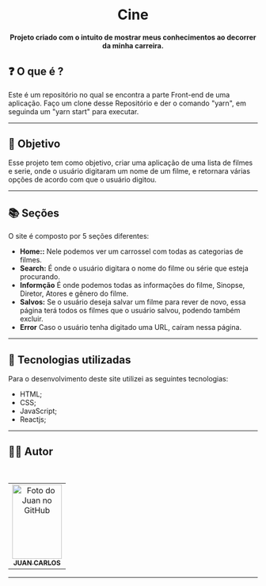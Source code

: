 <h1 align="center">
  <br>Cine
</h1>

<h4 align="center">
  Projeto criado com o intuito de mostrar meus conhecimentos ao decorrer da minha carreira.
</h4>




## ❓ O que é ?

Este é um repositório no qual se encontra a parte Front-end de uma aplicação. Faço um clone desse Repositório e der o comando "yarn", em seguinda um "yarn start" para executar.



<hr>

## 🎯 Objetivo
Esse projeto tem como objetivo, criar uma aplicação de uma lista de filmes e serie, onde o usuário digitaram um nome de um filme, e retornara várias opções de acordo com que o usuário digitou.
<hr>

## 📚 Seções
O site é composto por 5 seções diferentes:

- **Home::** Nele podemos ver um carrossel com todas as categorias de filmes.
- **Search:** É onde o usuário digitara o nome do filme ou série que esteja procurando.
- **Informção** É onde podemos todas as informações do filme, Sinopse, Diretor, Atores e gênero do filme.
- **Salvos:** Se o usuário deseja salvar um filme para rever de novo, essa página terá todos os filmes que o usuário salvou, podendo também excluir.
- **Error** Caso o usuário tenha digitado uma URL, caíram nessa página.

---

## 💼 Tecnologias utilizadas
Para o desenvolvimento deste site utilizei as seguintes tecnologias:

- HTML;
- CSS;
- JavaScript;
- Reactjs;
---
## 👨‍💻  Autor

 <br>
<table>
  <tr>
    <td align="center">
      <a href="https://github.com/JuanCarllos13">
        <img src="https://user-images.githubusercontent.com/86435195/148881183-10c14efa-9cfa-444e-983b-4ebd408e9513.jpeg" width="100px;" height="150px" alt="Foto do Juan no GitHub"/><br>
        <sub>
          <b>JUAN CARLOS</b>
        </sub>
      </a>
    </td>
  </tr>
</table>
</table>
<hr>